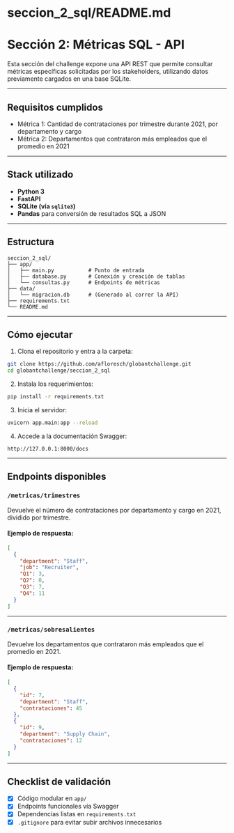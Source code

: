 # seccion_2_sql/README.md

# Sección 2: Métricas SQL - API

Esta sección del challenge expone una API REST que permite consultar métricas específicas solicitadas por los stakeholders, utilizando datos previamente cargados en una base SQLite.

---

## Requisitos cumplidos

- Métrica 1: Cantidad de contrataciones por trimestre durante 2021, por departamento y cargo
- Métrica 2: Departamentos que contrataron más empleados que el promedio en 2021

---

## Stack utilizado

- **Python 3**
- **FastAPI**
- **SQLite (vía `sqlite3`)**
- **Pandas** para conversión de resultados SQL a JSON

---

## Estructura

```
seccion_2_sql/
├── app/
│   ├── main.py           # Punto de entrada
│   ├── database.py       # Conexión y creación de tablas
│   └── consultas.py      # Endpoints de métricas
├── data/
│   └── migracion.db      # (Generado al correr la API)
├── requirements.txt
└── README.md
```

---

## Cómo ejecutar

1. Clona el repositorio y entra a la carpeta:
```bash
git clone https://github.com/afloresch/globantchallenge.git
cd globantchallenge/seccion_2_sql
```

2. Instala los requerimientos:
```bash
pip install -r requirements.txt
```

3. Inicia el servidor:
```bash
uvicorn app.main:app --reload
```

4. Accede a la documentación Swagger:
```
http://127.0.0.1:8000/docs
```

---

## Endpoints disponibles

### `/metricas/trimestres`
Devuelve el número de contrataciones por departamento y cargo en 2021, dividido por trimestre.

#### Ejemplo de respuesta:
```json
[
  {
    "department": "Staff",
    "job": "Recruiter",
    "Q1": 3,
    "Q2": 0,
    "Q3": 7,
    "Q4": 11
  }
]
```

---

### `/metricas/sobresalientes`
Devuelve los departamentos que contrataron más empleados que el promedio en 2021.

#### Ejemplo de respuesta:
```json
[
  {
    "id": 7,
    "department": "Staff",
    "contrataciones": 45
  },
  {
    "id": 9,
    "department": "Supply Chain",
    "contrataciones": 12
  }
]
```

---

## Checklist de validación

- [x] Código modular en `app/`
- [x] Endpoints funcionales vía Swagger
- [x] Dependencias listas en `requirements.txt`
- [x] `.gitignore` para evitar subir archivos innecesarios
